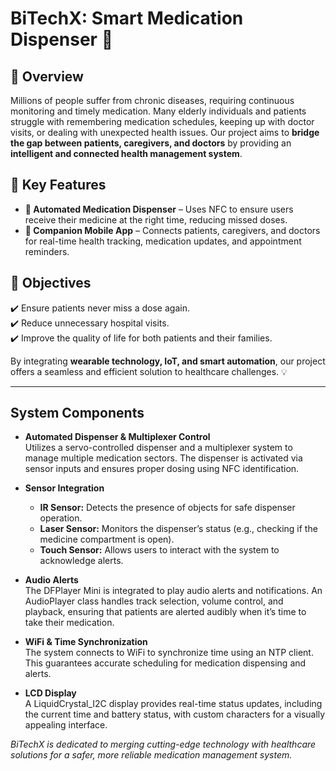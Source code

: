 # BiTechX: Smart Medication Dispenser 💊

## 🚀 Overview  
Millions of people suffer from chronic diseases, requiring continuous monitoring and timely medication. Many elderly individuals and patients struggle with remembering medication schedules, keeping up with doctor visits, or dealing with unexpected health issues. Our project aims to **bridge the gap between patients, caregivers, and doctors** by providing an **intelligent and connected health management system**.  

## 🔧 Key Features  
- **💊 Automated Medication Dispenser** – Uses NFC to ensure users receive their medicine at the right time, reducing missed doses.  
- **📱 Companion Mobile App** – Connects patients, caregivers, and doctors for real-time health tracking, medication updates, and appointment reminders.  

## 🎯 Objectives  
✔️ Ensure patients never miss a dose again.    
✔️ Reduce unnecessary hospital visits.  
✔️ Improve the quality of life for both patients and their families.  

By integrating **wearable technology, IoT, and smart automation**, our project offers a seamless and efficient solution to healthcare challenges. 💡  

---

## System Components
- **Automated Dispenser & Multiplexer Control**  
  Utilizes a servo-controlled dispenser and a multiplexer system to manage multiple medication sectors. The dispenser is activated via sensor inputs and ensures proper dosing using NFC identification.
  
- **Sensor Integration**  
  - **IR Sensor:** Detects the presence of objects for safe dispenser operation.  
  - **Laser Sensor:** Monitors the dispenser’s status (e.g., checking if the medicine compartment is open).  
  - **Touch Sensor:** Allows users to interact with the system to acknowledge alerts.

- **Audio Alerts**  
  The DFPlayer Mini is integrated to play audio alerts and notifications. An AudioPlayer class handles track selection, volume control, and playback, ensuring that patients are alerted audibly when it’s time to take their medication.

- **WiFi & Time Synchronization**  
  The system connects to WiFi to synchronize time using an NTP client. This guarantees accurate scheduling for medication dispensing and alerts.

- **LCD Display**  
  A LiquidCrystal_I2C display provides real-time status updates, including the current time and battery status, with custom characters for a visually appealing interface.


*BiTechX is dedicated to merging cutting-edge technology with healthcare solutions for a safer, more reliable medication management system.*

